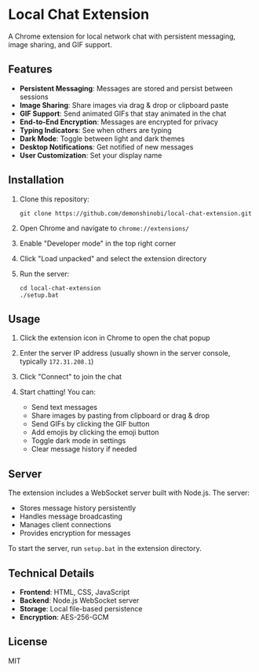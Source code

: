 # Local Chat Extension

A Chrome extension for local network chat with persistent messaging, image sharing, and GIF support.

## Features

- **Persistent Messaging**: Messages are stored and persist between sessions
- **Image Sharing**: Share images via drag & drop or clipboard paste
- **GIF Support**: Send animated GIFs that stay animated in the chat
- **End-to-End Encryption**: Messages are encrypted for privacy
- **Typing Indicators**: See when others are typing
- **Dark Mode**: Toggle between light and dark themes
- **Desktop Notifications**: Get notified of new messages
- **User Customization**: Set your display name

## Installation

1. Clone this repository:
   ```
   git clone https://github.com/demonshinobi/local-chat-extension.git
   ```

2. Open Chrome and navigate to `chrome://extensions/`

3. Enable "Developer mode" in the top right corner

4. Click "Load unpacked" and select the extension directory

5. Run the server:
   ```
   cd local-chat-extension
   ./setup.bat
   ```

## Usage

1. Click the extension icon in Chrome to open the chat popup

2. Enter the server IP address (usually shown in the server console, typically `172.31.208.1`)

3. Click "Connect" to join the chat

4. Start chatting! You can:
   - Send text messages
   - Share images by pasting from clipboard or drag & drop
   - Send GIFs by clicking the GIF button
   - Add emojis by clicking the emoji button
   - Toggle dark mode in settings
   - Clear message history if needed

## Server

The extension includes a WebSocket server built with Node.js. The server:

- Stores message history persistently
- Handles message broadcasting
- Manages client connections
- Provides encryption for messages

To start the server, run `setup.bat` in the extension directory.

## Technical Details

- **Frontend**: HTML, CSS, JavaScript
- **Backend**: Node.js WebSocket server
- **Storage**: Local file-based persistence
- **Encryption**: AES-256-GCM

## License

MIT
